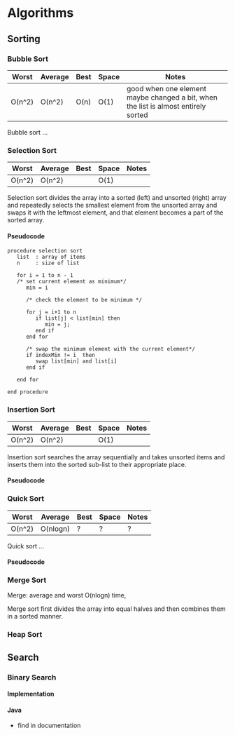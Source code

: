 # Algorithms 

## Sorting

### Bubble Sort

| Worst | Average | Best | Space | Notes |
|-------|---------|------|-------|-------|
| O(n^2) | O(n^2) | O(n) | O(1) | good when one element maybe changed a bit, when the list is almost entirely sorted |

Bubble sort ...

### Selection Sort
| Worst | Average | Best | Space | Notes |
|-------|---------|------|-------|-------|
| O(n^2) | O(n^2) |    | O(1) |    |

Selection sort divides the array into a sorted (left) and unsorted (right) array and repeatedly selects  the smallest element from the unsorted array and swaps it with the leftmost element, and that element becomes a part of the sorted array.

#### Pseudocode

```
procedure selection sort 
   list  : array of items
   n     : size of list

   for i = 1 to n - 1
   /* set current element as minimum*/
      min = i    
  
      /* check the element to be minimum */

      for j = i+1 to n 
         if list[j] < list[min] then
            min = j;
         end if
      end for

      /* swap the minimum element with the current element*/
      if indexMin != i  then
         swap list[min] and list[i]
      end if

   end for
	
end procedure
```

### Insertion Sort
| Worst | Average | Best | Space | Notes |
|-------|---------|------|-------|-------|
| O(n^2) | O(n^2) |     | O(1) |     |
 
Insertion sort searches the array sequentially and takes unsorted items and inserts them into the sorted sub-list to their appropriate place.

#### Pseudocode


### Quick Sort
| Worst | Average | Best | Space | Notes |
|-------|---------|------|-------|-------|
| O(n^2) | O(nlogn) | ? | ? | ? |
 

Quick sort ...

#### Pseudocode


### Merge Sort
Merge: average and worst O(nlogn) time, 

Merge sort first divides the array into equal halves and then combines them in a sorted manner.


### Heap Sort


## Search

### Binary Search

#### Implementation

#### Java
- find in documentation

